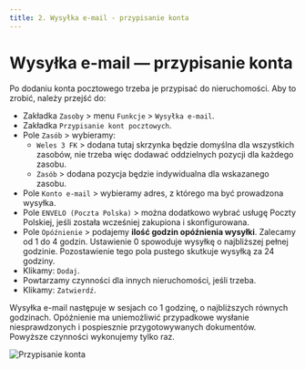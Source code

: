 ```yaml
---
title: 2. Wysyłka e-mail - przypisanie konta
---
```


# Wysyłka e-mail — przypisanie konta

Po dodaniu konta pocztowego trzeba je przypisać do nieruchomości. Aby to zrobić, należy przejść do:

- Zakładka `Zasoby` > menu `Funkcje` > `Wysyłka e-mail`.
- Zakładka `Przypisanie kont pocztowych`.
- Pole `Zasób` > wybieramy:
  - `Weles 3 FK` > dodana tutaj skrzynka będzie domyślna dla wszystkich zasobów, nie trzeba więc dodawać oddzielnych pozycji dla każdego zasobu.
  - `Zasób` > dodana pozycja będzie indywidualna dla wskazanego zasobu.
- Pole `Konto e-mail` > wybieramy adres, z którego ma być prowadzona wysyłka.
- Pole `ENVELO (Poczta Polska)` > można dodatkowo wybrać usługę Poczty Polskiej, jeśli została wcześniej zakupiona i skonfigurowana.
- Pole `Opóźnienie` > podajemy **ilość godzin opóźnienia wysyłki**. Zalecamy od 1 do 4 godzin. Ustawienie 0 spowoduje wysyłkę o najbliższej pełnej godzinie. Pozostawienie tego pola pustego skutkuje wysyłką za 24 godziny.
- Klikamy: `Dodaj`.
- Powtarzamy czynności dla innych nieruchomości, jeśli trzeba.
- Klikamy: `Zatwierdź`.

Wysyłka e-mail następuje w sesjach co 1 godzinę, o najbliższych równych godzinach. Opóźnienie ma uniemożliwić przypadkowe wysłanie niesprawdzonych i pospiesznie przygotowywanych dokumentów. Powyższe czynności wykonujemy tylko raz.

![Przypisanie konta](przypisaniekontaemail.gif)